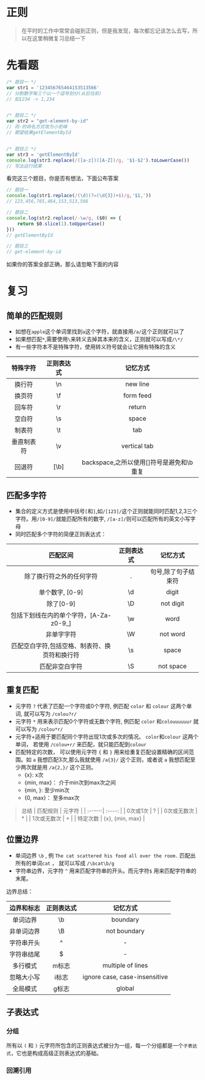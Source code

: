 
# 正则
> 在平时的工作中常常会碰到正则，但是我发现，每次都忘记该怎么去写，所以在这里稍微复习总结一下
# 先看题
```js
/* 题目一 */
var str1 = '123456765464153513566'
// 分割数字每三个以一个逗号划分(从后往前)
// 如1234 -> 1,234


/* 题目二 */
var str2 = "get-element-by-id"
// 将-的命名方式改为小驼峰
// 期望结果getElementById


/* 题目三 */
var str3 = 'getElementById'
console.log(str3.replace(/([a-z])([A-Z])/g, '$1-$2').toLowerCase())
// 写出运行结果
```
看完这三个题目，你是否有想法，下面公布答案
```js
// 题目一
console.log(str1.replace(/(\d)(?=(\d{3})+$)/g,'$1,'))
// 123,456,765,464,153,513,566

// 题目二
console.log(str2.replace(/-\w/g, ($0) => {
    return $0.slice(1).toUpperCase()
}))
// getElementById

// 题目三
// get-element-by-id
```

如果你的答案全部正确，那么请忽略下面的内容

# 复习

## 简单的匹配规则
- 如想在`apple`这个单词里找到`a`这个字符，就直接用`/a/`这个正则就可以了
- 如果想匹配`*`,需要使用`\`来转义去掉其本来的含义，正则就可以写成`/\*/`
- 有一些字符本不是特殊字符，使用转义符号就会让它拥有特殊的含义

| 特殊字符	 | 正则表达式 | 记忆方式 |
| :-----:| :----: | :----: |
| 换行符 | \n | new line |
| 换页符 | \f | form feed |
| 回车符 | \r | return |
| 空白符 | \s | space |
| 制表符 | \t | tab |
| 垂直制表符 | \v | vertical tab |
| 回退符 | [\b]	 | backspace,之所以使用[]符号是避免和\b重复 |

## 匹配多字符
- 集合的定义方式是使用中括号`[`和`]`,如`/[123]/`这个正则就能同时匹配1,2,3三个字符。用`/[0-9]/`就能匹配所有的数字, `/[a-z]/`则可以匹配所有的英文小写字母
- 同时匹配多个字符的简便正则表达式：

| 匹配区间 | 正则表达式 | 记忆方式 |
| :-----:| :----: | :----: |
| 除了换行符之外的任何字符 | . | 句号,除了句子结束符 |
| 单个数字, [0-9] | \d | digit |
| 除了[0-9] | \D | not digit |
| 包括下划线在内的单个字符，[A-Za-z0-9_] | \w | word |
| 非单字字符 | \W | not word |
| 匹配空白字符,包括空格、制表符、换页符和换行符 | \s | space |
| 匹配非空白字符 | \S | not space |

## 重复匹配
- 元字符 `?` 代表了匹配一个字符或0个字符, 例匹配 `color` 和 `colour` 这两个单词, 就可以写为 `/colou?r/`
- 元字符 `*` 用来表示匹配0个字符或无数个字符, 例匹配 `color` 和`colouuuuuur` 就可以写为 `/colou*r/`
- 元字符+适用于要匹配同个字符出现1次或多次的情况。 `color`和`colour` 这两个单词， 若使用 `/colou+r/` 来匹配，就只能匹配到`colour`
- 匹配特定的次数， 可以使用元字符 `{` 和 `}` 用来给重复匹配设置精确的区间范围。如 `a` 我想匹配3次,那么我就使用 `/a{3}/` 这个正则，或者说 `a` 我想匹配至少两次就是用 `/a{2,}/` 这个正则。
  - {x}: x次
  - {min, max}： 介于min次到max次之间 
  - {min, }: 至少min次
  - {0, max}： 至多max次
> 总结
> | 匹配规则 | 元字符 |
> | :-----:| :----: | 
> | 0次或1次 | ? |
> | 0次或无数次 | * |
> | 1次或无数次 | + |
> | 特定次数 | {x}, {min, max} |

## 位置边界
- 单词边界 `\b` , 例 `The cat scattered his food all over the room.` 匹配出所有的单词`cat` ， 就可以写成 `/\bcat\b/g` 
- 字符串边界，元字符 `^` 用来匹配字符串的开头。而元字符`$` 用来匹配字符串的末尾。


边界总结：

| 边界和标志 | 正则表达式 | 记忆方式 |
| :-----:| :----: | :----: |
| 单词边界 | \b | boundary |
| 非单词边界 | \B | not boundary |
| 字符串开头 | ^ | - |
| 字符串结尾 | $ | - |
| 多行模式 | m标志 | multiple of lines |
| 忽略大小写 | i标志 | ignore case, case-insensitive |
| 全局模式 | g标志 | global |

## 子表达式
### 分组
所有以 `(` 和 `)` 元字符所包含的正则表达式被分为一组，每一个分组都是一个`子表达式`，它也是构成高级正则表达式的基础。
### 回溯引用

